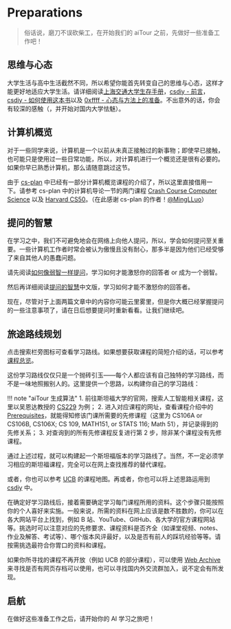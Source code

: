 # Preparations

> 俗话说，磨刀不误砍柴工，在开始我们的 aiTour 之前，先做好一些准备工作吧！

## 思维与心态

大学生活与高中生活截然不同，所以希望你能首先转变自己的思维与心态，这样才能更好地适应大学生活。请详细阅读[上海交通大学生存手册](https://survivesjtu.gitbook.io/survivesjtumanual)，[csdiy - 前言](https://csdiy.wiki/)，[csdiy - 如何使用这本书](https://csdiy.wiki/%E4%BD%BF%E7%94%A8%E6%8C%87%E5%8D%97/)以及 [0xffff - 心态与方法上的准备](https://wiki.0xffff.one/getting-started/mental-preparation)。不出意外的话，你会有较深的感触（，并开始对国内大学怯魅）。

## 计算机概览

对于一些同学来说，计算机是一个以前从未真正接触过的新事物；即使早已接触，也可能只是使用过一些日常功能，所以，对计算机进行一个概览还是很有必要的。如果你早已熟悉计算机，那么请随意跳过这节。

由于 [cs-plan](https://cs-plan.com) 中已经有一部分计算机概览课程的介绍了，所以这里直接借用一下。请参考 cs-plan 中的计算机导论一节的两门课程 [Crash Course Computer Science](https://cs-plan.com/CS%E5%9F%BA%E7%A1%80/%E8%AF%BE%E7%A8%8B%E6%8E%A8%E8%8D%90/%E8%AE%A1%E7%AE%97%E6%9C%BA%E5%AF%BC%E8%AE%BA/%E8%AE%A1%E7%AE%97%E6%9C%BA%E9%80%9F%E6%88%90%E8%AF%BE/) 以及 [Harvard CS50](https://cs-plan.com/CS%E5%9F%BA%E7%A1%80/%E8%AF%BE%E7%A8%8B%E6%8E%A8%E8%8D%90/%E8%AE%A1%E7%AE%97%E6%9C%BA%E5%AF%BC%E8%AE%BA/HarvardCS50/)。（在此感谢 cs-plan 的作者！[@MingLLuo](https://github.com/MingLLuo)）

## 提问的智慧

在学习之中，我们不可避免地会在网络上向他人提问，所以，学会如何提问至关重要。一些计算机工作者时常会被认为傲慢且没有耐心，那多半是因为他们已经受够了来自其他人的愚蠢问题。

请先阅读[如何像弱智一样提问](https://blog.arisa.moe/blog/2022/220428-how-to-ask-questions-like-a-retard)，学习如何才能激怒你的回答者 or 成为一个弱智。

然后再详细阅读[提问的智慧](https://lug.ustc.edu.cn/wiki/doc/smart-questions/)中文版，学习如何才能不激怒你的回答者。

现在，尽管对于上面两篇文章中的内容你可能云里雾里，但是你大概已经掌握提问的一些注意事项了，请在日后想要提问时重新看看。让我们继续吧。

## 旅途路线规划

点击搜索栏旁图标可查看学习路线。如果想要获取课程的简短介绍的话，可以参考[课程总览](./overview/course-overview.md)。

这份学习路线仅仅只是一个抛砖引玉——每个人都应该有自己独特的学习路线，而不是一味地照搬别人的。这里提供一个思路，以构建你自己的学习路线：

!!! note "aiTour 生成算法"
    1. 前往斯坦福大学的官网，搜索人工智能相关课程，这里以吴恩达教授的 [CS229](https://cs229.stanford.edu/) 为例；
    2. 进入对应课程的网址，查看课程介绍中的 [Prerequisites](https://docs.google.com/document/d/1P2s6xxcAT9VRwnEHApB3NHnIpcR8WWvyswHh3xDH_0E/edit#heading=h.u0en5qo62ffo)，就能得知修该门课所需要的先修课程（这里为 CS106A or CS106B, CS106X; CS 109, MATH151, or STATS 116; Math 51），并记录得到的先修关系；
    3. 对查询到的所有先修课程反复进行第 2 步，除非某个课程没有先修课程。

通过上述过程，就可以构建起一个斯坦福版本的学习路线了。当然，不一定必须学习相应的斯坦福课程，完全可以在网上查找推荐的替代课程。

或者，你也可以参考 [UCB](https://hkn.eecs.berkeley.edu/courseguides) 的课程地图。再或者，你也可以将上述思路运用到 [csdiy](https://csdiy.wiki) 中。

在确定好学习路线后，接着需要确定学习每门课程所用的资料。这个步骤只能按照你的个人喜好来实施。一般来说，所需的资料在网上应该是数不胜数的，你可以在各大网站平台上找到，例如 B 站、YouTube、GitHub、各大学的官方课程网站等。挑选时可以注意对应的先修要求、课程资料是否齐全（如课堂视频、notes、作业及解答、考试等）、哪个版本风评最好，以及是否有前人的踩坑经验等等。请按需挑选最符合你胃口的资料和课程。

如果你所寻找的课程不再开放（例如 UCB 的部分课程），可以使用 [Web Archive](https://web.archive.org/) 来寻找是否有网页存档可以使用，也可以寻找国内外交流群加入，说不定会有所发现。

## 启航

在做好这些准备工作之后，请开始你的 AI 学习之旅吧！
